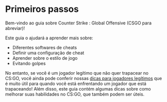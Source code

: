 # Primeiros passos

Bem-vindo ao guia sobre Counter Strike : Global Offensive (CSGO para abreviar)!

Este guia o ajudará a aprender mais sobre:

* Diferentes softwares de cheats
* Definir uma configuração de cheat
* Aprender sobre o estilo de jogo
* Evitando golpes

No entanto, se você é um jogador legítimo que não quer trapacear no CS:GO, você ainda pode conferir nossas [dicas para jogadores legítimos](https://github.com/) que é muito útil para quando você está enfrentando um jogador que está trapaceando! Além disso, este guia contém algumas dicas sobre como melhorar suas habilidades no CS:GO, que também podem ser úteis.